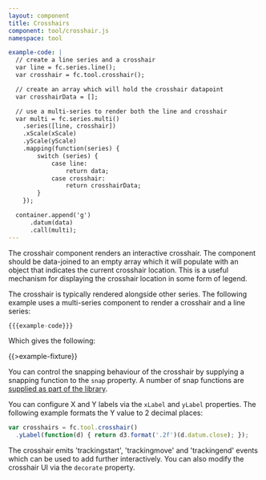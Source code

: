 ```yaml
---
layout: component
title: Crosshairs
component: tool/crosshair.js
namespace: tool

example-code: |
  // create a line series and a crosshair
  var line = fc.series.line();
  var crosshair = fc.tool.crosshair();

  // create an array which will hold the crosshair datapoint
  var crosshairData = [];

  // use a multi-series to render both the line and crosshair
  var multi = fc.series.multi()
    .series([line, crosshair])
    .xScale(xScale)
    .yScale(yScale)
    .mapping(function(series) {
        switch (series) {
            case line:
                return data;
            case crosshair:
                return crosshairData;
        }
    });

  container.append('g')
      .datum(data)
      .call(multi);
---
```


The crosshair component renders an interactive crosshair. The component should be data-joined to an empty array which it will populate with an object that indicates the current crosshair location. This is a useful mechanism for displaying the crosshair location in some form of legend.

The crosshair is typically rendered alongside other series. The following example uses a multi-series component to render a crosshair and a line series:

```js
{{{example-code}}}
```

Which gives the following:

{{>example-fixture}}

You can control the snapping behaviour of the crosshair by supplying a snapping function to the `snap` property. A number of snap functions are [supplied as part of the library]({{package.repository.url}}/blob/master/src/util/snap.js).

You can configure X and Y labels via the `xLabel` and `yLabel` properties. The following example formats the Y value to 2 decimal places:

```js
var crosshairs = fc.tool.crosshair()
  .yLabel(function(d) { return d3.format('.2f')(d.datum.close); });
```

The crosshair emits 'trackingstart', 'trackingmove' and 'trackingend' events which can be used to add further interactively. You can also modify the crosshair UI via the `decorate` property.


